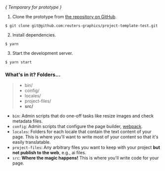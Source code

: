 *{ Temporary for prototype }*

1. Clone the prototype from [the repository on GitHub](https://github.com/reuters-graphics/project-template-test).

  ```
  $ git clone git@github.com:reuters-graphics/project-template-test.git
  ```

2. Install dependencies.

  ```
  $ yarn
  ```

3. Start the development server.

  ```
  $ yarn start
  ```


### What's in it? Folders...

> - bin/
> - config/
> - locales/
> - project-files/
> - **src/**

- `bin`: Admin scripts that do one-off tasks like resize images and check metadata files.
- `config`: Admin scripts that configure the page builder, [webpack](https://webpack.js.org/).
- `locales`: Folders for each locale that contain the text content of your page. This is where you'll want to write most of your content so that it's easily translatable.
- `project-files`: Any arbitrary files you want to keep with your project **but not publish to the web**, e.g., ai files.
- `src`: **Where the magic happens!** This is where you'll write code for your page.

